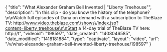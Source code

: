 {
    "title": "What Alexander Graham Bell Invented | \"Liberty Treehouse\"",
    "description": "In this clip - do you know the history of the telephone?\n\nWatch full episodes of Dana on demand with a subscription to TheBlaze TV: http:\/\/www.video.theblaze.com\/shows\/index.jsp?content=liberty_treehouse\n\nStart a 14-day trial of TheBlaze TV here: http:\/\/t",
    "videoid": "198597",
    "date_created": "1408046585",
    "date_modified": "1418181884",
    "type": "captivate",
    "layout": "video",
    "url": "\/v\/what-alexander-graham-bell-invented-liberty-treehouse\/198597"
}
